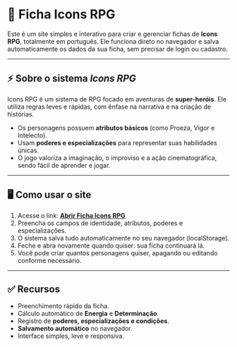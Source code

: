 # 📖 Ficha Icons RPG

Este é um site simples e interativo para criar e gerenciar fichas de **Icons RPG**, totalmente em português. Ele funciona direto no navegador e salva automaticamente os dados da sua ficha, sem precisar de login ou cadastro.

---

## ⚡ Sobre o sistema *Icons RPG*

Icons RPG é um sistema de RPG focado em aventuras de **super-heróis**.
Ele utiliza regras leves e rápidas, com ênfase na narrativa e na criação de histórias.

* Os personagens possuem **atributos básicos** (como Proeza, Vigor e Intelecto).
* Usam **poderes e especializações** para representar suas habilidades únicas.
* O jogo valoriza a imaginação, o improviso e a ação cinematográfica, sendo fácil de aprender e jogar.

---

## 🖥️ Como usar o site

1. Acesse o link: **[Abrir Ficha Icons RPG](https://github.com/PrazerPedro/Ficha-ICONS-RPG-PT---BR-/blob/main/Ficha)**
2. Preencha os campos de identidade, atributos, poderes e especializações.
3. O sistema salva tudo automaticamente no seu navegador (localStorage).
4. Feche e abra novamente quando quiser: sua ficha continuará lá.
5. Você pode criar quantos personagens quiser, apagando ou editando conforme necessário.

---

## ✅ Recursos

* Preenchimento rápido da ficha.
* Cálculo automático de **Energia** e **Determinação**.
* Registro de **poderes, especializações e condições**.
* **Salvamento automático** no navegador.
* Interface simples, leve e responsiva.
